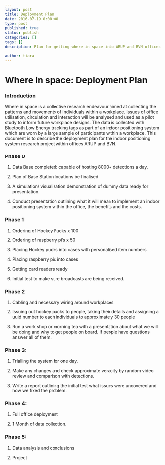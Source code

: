 ```yaml
---
layout: post
title: Deployment Plan
date: 2016-07-19 0:00:00
type: post
published: true
status: publish
categories: []
tags: []
description: Plan for getting where in space into ARUP and BVN offices

author: tiara
---
```


# Where in space: Deployment Plan

### Introduction

Where in space is a collective research endeavour aimed at collecting the patterns and movements of individuals within a workplace. Issues of office utilisation, circulation and interaction will be analysed and used as a pilot study to inform future workplace designs. The data is collected with Bluetooth Low Energy tracking tags as part of an indoor positioning system which are worn by a large sample of participants within a workplace. This document is to describe the deployment plan for the indoor positioning system research project within offices ARUP and BVN. 

### Phase 0

1.	Data Base completed: capable of hosting 8000+ detections a day. 

2.	Plan of  Base Station locations be finalised

3.	A simulation/ visualisation demonstration of dummy data ready for presentation. 

4.	Conduct presentation outlining what it will mean to implement an indoor positioning system within the office, the benefits and the costs. 

### Phase 1

1.	Ordering of Hockey Pucks x 100

2.	Ordering of raspberry pi’s x 50

3.	Placing Hockey pucks into cases with personalised item numbers

4.	Placing raspberry pis into cases 

5.	Getting card readers ready

6.	Initial test to make sure broadcasts are being received. 

### Phase 2

1.	Cabling and necessary wiring around workplaces

2.	Issuing out hockey pucks to people, taking their details and assigning a uuid number to each individuals to approximately 30 people

3.	Run a work shop or morning tea with a presentation about what we will be doing and why to get people on board. If people have questions answer all of them. 

### Phase 3: 

1.	Trialling the system for one day. 

2.	Make any changes and check approximate veracity by random video review and comparison with detections. 

3.	Write a report outlining the initial test what issues were uncovered and how we fixed the problem. 

### Phase 4: 

1.	Full office deployment

2.	1 Month of data collection. 

### Phase 5:

1.	Data analysis and conclusions 

2.	Project 
